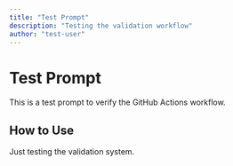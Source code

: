 ```yaml
---
title: "Test Prompt"
description: "Testing the validation workflow"
author: "test-user"
---
```


# Test Prompt

This is a test prompt to verify the GitHub Actions workflow.

## How to Use

Just testing the validation system.
